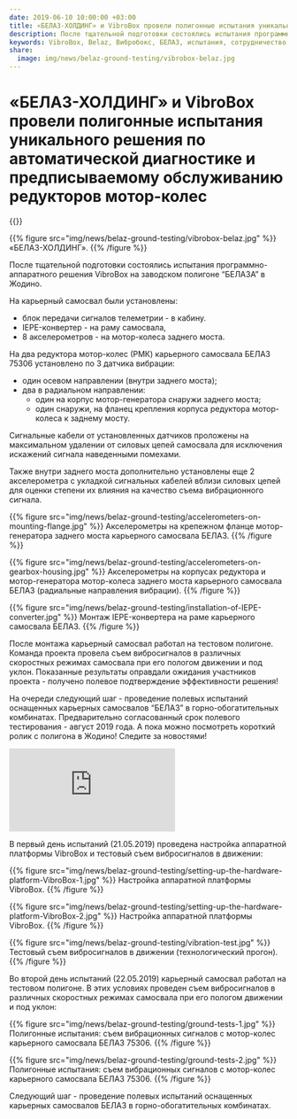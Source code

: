 ```yaml
---
date: 2019-06-10 10:00:00 +03:00
title: «БЕЛАЗ-ХОЛДИНГ» и VibroBox провели полигонные испытания уникального решения по автоматической диагностике и предписываемому обслуживанию редукторов мотор-колес
description: После тщательной подготовки состоялись испытания программно-аппаратного решения VibroBox на заводском полигоне “БЕЛАЗА” в Жодино.
keywords: VibroBox, Belaz, Вибробокс, БЕЛАЗ, испытания, сотрудничество, результат, Минск, Беларусь, вибродиагностика, диагностика
share:
  image: img/news/belaz-ground-testing/vibrobox-belaz.jpg
---
```

# «БЕЛАЗ-ХОЛДИНГ» и VibroBox провели полигонные испытания уникального решения по автоматической диагностике и предписываемому обслуживанию редукторов мотор-колес

{{<date>}}

{{% figure src="img/news/belaz-ground-testing/vibrobox-belaz.jpg" %}}
«БЕЛАЗ-ХОЛДИНГ».
{{% /figure %}}

После тщательной подготовки состоялись испытания программно-аппаратного решения VibroBox на заводском полигоне “БЕЛАЗА” в Жодино.

На карьерный самосвал были установлены:

* блок передачи сигналов телеметрии - в кабину.
* IEPE-конвертер - на раму самосвала,
* 8 акселерометров - на мотор-колеса заднего моста.

На два редуктора мотор-колес (РМК) карьерного самосвала БЕЛАЗ 75306 установлено по 3 датчика вибрации:

* один осевом направлении (внутри заднего моста);
* два в радиальном направлении:
  * один на корпус мотор-генератора снаружи заднего моста;
  * один снаружи, на фланец крепления корпуса редуктора мотор-колеса к заднему мосту.

Сигнальные кабели от установленных датчиков проложены на максимальном удалении от силовых цепей самосвала для исключения искажений сигнала наведенными помехами.

Также внутри заднего моста дополнительно установлены еще 2 акселерометра с укладкой сигнальных кабелей вблизи силовых цепей для оценки степени их влияния на качество съема вибрационного сигнала.

{{% figure src="img/news/belaz-ground-testing/accelerometers-on-mounting-flange.jpg" %}}
Акселерометры на крепежном фланце мотор-генератора заднего моста карьерного самосвала БЕЛАЗ.
{{% /figure %}}

{{% figure src="img/news/belaz-ground-testing/accelerometers-on-gearbox-housing.jpg" %}}
Акселерометры на корпусах редуктора и мотор-генератора мотор-колеса заднего моста  карьерного самосвала БЕЛАЗ (радиальные направления вибрации).
{{% /figure %}}

{{% figure src="img/news/belaz-ground-testing/installation-of-IEPE-converter.jpg" %}}
Монтаж IEPE-конвертера на раме карьерного самосвала БЕЛАЗ.
{{% /figure %}}

После монтажа карьерный самосвал работал на тестовом полигоне. Команда проекта провела съем вибросигналов в различных скоростных режимах самосвала при его пологом движении и под уклон. Показанные результаты оправдали ожидания участников проекта - получено полевое подтверждение эффективности решения!

На очереди следующий шаг - проведение полевых испытаний оснащенных карьерных самосвалов “БЕЛАЗ” в горно-обогатительных комбинатах. Предварительно согласованный срок полевого тестирования - август 2019 года. А пока можно посмотреть короткий ролик с полигона в Жодино! Следите за новостями!

<div class="content-video-container">
  <iframe class="content-video"
    src="https://www.youtube.com/embed/wtaKBzZE-jI"
    frameborder="0"
    allow="accelerometer; autoplay; encrypted-media; gyroscope; picture-in-picture" allowfullscreen>
  </iframe>
</div>

В первый день испытаний (21.05.2019) проведена настройка аппаратной платформы VibroBox и тестовый съем вибросигналов в движении:

{{% figure src="img/news/belaz-ground-testing/setting-up-the-hardware-platform-VibroBox-1.jpg" %}}
Настройка аппаратной платформы VibroBox.
{{% /figure %}}

{{% figure src="img/news/belaz-ground-testing/setting-up-the-hardware-platform-VibroBox-2.jpg" %}}
Настройка аппаратной платформы VibroBox.
{{% /figure %}}

{{% figure src="img/news/belaz-ground-testing/vibration-test.jpg" %}}
Тестовый съем вибросигналов в движении (технологический прогон).
{{% /figure %}}

Во второй день испытаний (22.05.2019) карьерный самосвал работал на тестовом полигоне. В этих условиях проведен съем вибросигналов в различных скоростных режимах самосвала при его пологом движении и под уклон:

{{% figure src="img/news/belaz-ground-testing/ground-tests-1.jpg" %}}
Полигонные испытания: съем вибрационных сигналов с мотор-колес карьерного самосвала БЕЛАЗ 75306.
{{% /figure %}}

{{% figure src="img/news/belaz-ground-testing/ground-tests-2.jpg" %}}
Полигонные испытания: съем вибрационных сигналов с мотор-колес карьерного самосвала БЕЛАЗ 75306.
{{% /figure %}}

Следующий шаг - проведение полевых испытаний оснащенных карьерных самосвалов БЕЛАЗ в горно-обогатительных комбинатах.
